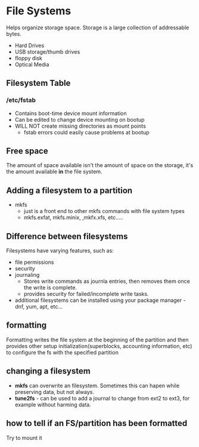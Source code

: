# File Systems

Helps organize storage space.
Storage is a large collection of addressable bytes.

- Hard Drives
- USB storage/thumb drives
- floppy disk
- Optical Media

## Filesystem Table

### /etc/fstab

- Contains boot-time device mount information
- Can be edited to change device mounting on bootup
- WILL NOT create missing directories as mount points
  - fstab errors could easily cause problems at bootup

## Free space

The amount of space available isn't the amount of space on the storage, it's the amount available **in** the file system.

## Adding a filesystem to a partition

- mkfs
  - just is a front end to other mkfs commands with file system types
  - mkfs.exfat, mkfs.minix, ,mkfx.xfs, etc.....

## Difference between filesystems

Filesystems have varying features, such as:

- file permissions
- security
- journaling
  - Stores write commands as journla entries, then removes them once the write is complete.
  - provides security for failed/incomplete write tasks.
- additional filesystems can be installed using your package manager - dnf, yum, apt, etc...

## formatting

Formatting writes the file system at the beginning of the partition and then provides other setup initialization(superblocks, accounting information, etc) to configure the fs with the specified partition

## changing a filesystem

- **mkfs** can overwrite an filesystem. Sometimes this can hapen while preserving data, but not always.
- **tune2fs** - can be used to add a journal to change from ext2 to ext3, for example without harming data.

## how to tell if an FS/partition has been formatted

Try to mount it
